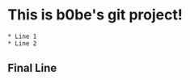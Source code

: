 This is b0be's git project!
===========================
	* Line 1
	* Line 2

Final Line
------------------
	
